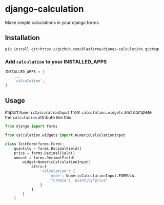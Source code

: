 # django-calculation

Make simple calculations in your django forms.

## Installation

```bash
pip install git+https://github.com/blasferna/django-calculation.git#egg=django-calculation
```

### Add `calculation` to your INSTALLED_APPS

```python
INSTALLED_APPS = [
	...
	'calculation',
]
````


## Usage

Import `NumericCalculationInput` from `calculation.widgets` and complete the `calculation` attribute like this.

```python
from django import forms

from calculation.widgets import NumericCalculationInput

class TestForm(forms.Form):
    quantity = forms.DecimalField()
    price = forms.DecimalField()
    amount = forms.DecimalField(
        widget=NumericCalculationInput(
            attrs={
                'calculation': {
                    'mode': NumericCalculationInput.FORMULA,
                    'formula': 'quantity*price'
                }
            }
        )
    )

```

